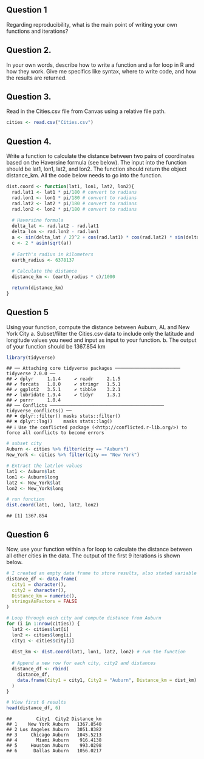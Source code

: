 ## Question 1

Regarding reproducibility, what is the main point of writing your own
functions and iterations?

## Question 2.

In your own words, describe how to write a function and a for loop in R
and how they work. Give me specifics like syntax, where to write code,
and how the results are returned.

## Question 3.

Read in the Cities.csv file from Canvas using a relative file path.

``` r
cities <- read.csv("Cities.csv")
```

## Question 4.

Write a function to calculate the distance between two pairs of
coordinates based on the Haversine formula (see below). The input into
the function should be lat1, lon1, lat2, and lon2. The function should
return the object distance_km. All the code below needs to go into the
function.

``` r
dist.coord <- function(lat1, lon1, lat2, lon2){
  rad.lat1 <- lat1 * pi/180 # convert to radians
  rad.lon1 <- lon1 * pi/180 # convert to radians
  rad.lat2 <- lat2 * pi/180 # convert to radians
  rad.lon2 <- lon2 * pi/180 # convert to radians
  
  # Haversine formula
  delta_lat <- rad.lat2 - rad.lat1
  delta_lon <- rad.lon2 - rad.lon1
  a <- sin(delta_lat / 2)^2 + cos(rad.lat1) * cos(rad.lat2) * sin(delta_lon / 2)^2
  c <- 2 * asin(sqrt(a)) 
  
  # Earth's radius in kilometers
  earth_radius <- 6378137
  
  # Calculate the distance
  distance_km <- (earth_radius * c)/1000

  return(distance_km)
}
```

## Question 5

Using your function, compute the distance between Auburn, AL and New
York City a. Subset/filter the Cities.csv data to include only the
latitude and longitude values you need and input as input to your
function. b. The output of your function should be 1367.854 km

``` r
library(tidyverse)
```

    ## ── Attaching core tidyverse packages ──────────────────────── tidyverse 2.0.0 ──
    ## ✔ dplyr     1.1.4     ✔ readr     2.1.5
    ## ✔ forcats   1.0.0     ✔ stringr   1.5.1
    ## ✔ ggplot2   3.5.1     ✔ tibble    3.2.1
    ## ✔ lubridate 1.9.4     ✔ tidyr     1.3.1
    ## ✔ purrr     1.0.4     
    ## ── Conflicts ────────────────────────────────────────── tidyverse_conflicts() ──
    ## ✖ dplyr::filter() masks stats::filter()
    ## ✖ dplyr::lag()    masks stats::lag()
    ## ℹ Use the conflicted package (<http://conflicted.r-lib.org/>) to force all conflicts to become errors

``` r
# subset city
Auburn <- cities %>% filter(city == "Auburn")
New_York <- cities %>% filter(city == "New York")

# Extract the lat/lon values
lat1 <- Auburn$lat
lon1 <- Auburn$long
lat2 <- New_York$lat
lon2 <- New_York$long

# run function
dist.coord(lat1, lon1, lat2, lon2)
```

    ## [1] 1367.854

## Question 6

Now, use your function within a for loop to calculate the distance
between all other cities in the data. The output of the first 9
iterations is shown below.

``` r
# I created an empty data frame to store results, also stated variable type
distance_df <- data.frame(
  city1 = character(),
  city2 = character(),
  Distance_km = numeric(),
  stringsAsFactors = FALSE
)

# Loop through each city and compute distance from Auburn 
for (i in 1:nrow(cities)) {
  lat2 <- cities$lat[i]
  lon2 <- cities$long[i]
  city1 <- cities$city[i]
  
  dist_km <- dist.coord(lat1, lon1, lat2, lon2) # run the function
  
  # Append a new row for each city, city2 and distances
  distance_df <- rbind(
    distance_df,
    data.frame(City1 = city1, City2 = "Auburn", Distance_km = dist_km)
  )
}

# View first 6 results
head(distance_df, 6)
```

    ##         City1  City2 Distance_km
    ## 1    New York Auburn   1367.8540
    ## 2 Los Angeles Auburn   3051.8382
    ## 3     Chicago Auburn   1045.5213
    ## 4       Miami Auburn    916.4138
    ## 5     Houston Auburn    993.0298
    ## 6      Dallas Auburn   1056.0217
